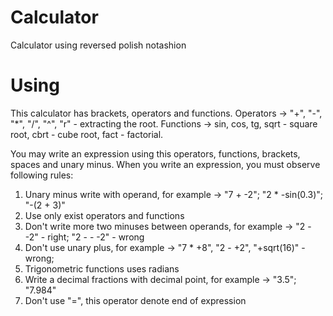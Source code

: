 # Calculator
Calculator using reversed polish notashion

# Using
This calculator has brackets, operators and functions.
Operators -> "+", "-", "*", "/", "^", "r" - extracting the root.
Functions -> sin, cos, tg, sqrt - square root, cbrt - cube root, fact - factorial.

You may write an expression using this operators, functions, brackets, spaces and unary minus. When you write an expression, you must observe following rules:
1. Unary minus write with operand, for example -> "7 + -2"; "2 * -sin(0.3)"; "-(2 + 3)"
2. Use only exist operators and functions
3. Don't write more two minuses between operands, for example -> "2 - -2" - right; "2 - - -2" - wrong
4. Don't use unary plus, for example -> "7 * +8", "2 - +2", "+sqrt(16)" - wrong;
5. Trigonometric functions uses radians
6. Write a decimal fractions with decimal point, for example -> "3.5"; "7.984"
7. Don't use "=", this operator denote end of expression

